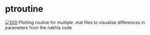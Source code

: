 # ptroutine
[![DOI](https://zenodo.org/badge/485262753.svg)](https://zenodo.org/doi/10.5281/zenodo.10229161)
Plotting routine for multiple .mat files to visualise differences in parameters from the nakhla code
